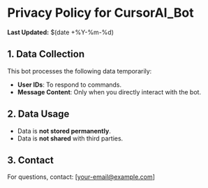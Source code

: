 # Privacy Policy for CursorAI_Bot  

**Last Updated:** $(date +%Y-%m-%d)  

## 1. Data Collection  
This bot processes the following data temporarily:  
- **User IDs**: To respond to commands.  
- **Message Content**: Only when you directly interact with the bot.  

## 2. Data Usage  
- Data is **not stored permanently**.  
- Data is **not shared** with third parties.  

## 3. Contact  
For questions, contact: [your-email@example.com]  
